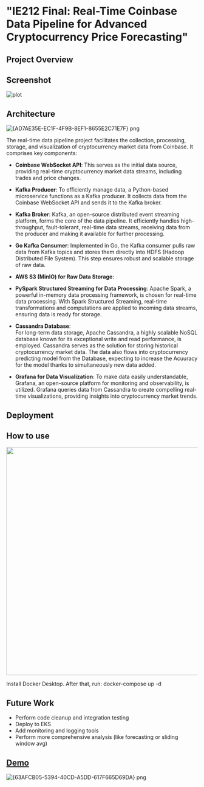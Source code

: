 # "IE212 Final: Real-Time Coinbase Data Pipeline for Advanced Cryptocurrency Price Forecasting"

## Project Overview

## Screenshot

![plot](https://i.imgur.com/arNNfss.png)
## Architecture

![{AD7AE35E-EC1F-4F9B-8EF1-8655E2C71E7F} png](https://github.com/user-attachments/assets/4a08a193-8f50-4d1f-a1b4-93fc904ea557)

The real-time data pipeline project facilitates the collection, processing, storage, and visualization of cryptocurrency market data from Coinbase. It comprises key components:

- **Coinbase WebSocket API**: This serves as the initial data source, providing real-time cryptocurrency market data streams, including trades and price changes.

- **Kafka Producer**: To efficiently manage data, a Python-based microservice functions as a Kafka producer. It collects data from the Coinbase WebSocket API and sends it to the Kafka broker.

- **Kafka Broker**: Kafka, an open-source distributed event streaming platform, forms the core of the data pipeline. It efficiently handles high-throughput, fault-tolerant, real-time data streams, receiving data from the producer and making it available for further processing.

- **Go Kafka Consumer**: Implemented in Go, the Kafka consumer pulls raw data from Kafka topics and stores them directly into HDFS (Hadoop Distributed File System). This step ensures robust and scalable storage of raw data.
- **AWS S3 (MinIO) for Raw Data Storage**: 

- **PySpark Structured Streaming for Data Processing**: Apache Spark, a powerful in-memory data processing framework, is chosen for real-time data processing. With Spark Structured Streaming, real-time transformations and computations are applied to incoming data streams, ensuring data is ready for storage.

- **Cassandra Database**:  
For long-term data storage, Apache Cassandra, a highly scalable NoSQL database known for its exceptional write and read performance, is employed. Cassandra serves as the solution for storing historical cryptocurrency market data. 
The data also flows into cryptocurrency predicting model from the Database, expecting to increase the Acuuracy for the model thanks to simultaneously new data added.

- **Grafana for Data Visualization**: To make data easily understandable, Grafana, an open-source platform for monitoring and observability, is utilized. Grafana queries data from Cassandra to create compelling real-time visualizations, providing insights into cryptocurrency market trends.

## Deployment
<!--
![kubernetes-pods](https://i.imgur.com/LacnL5c.png)
-->

## How to use
<p align="center">
  <img src="https://i.imgur.com/LU2iYUF.png" style="width: 600px"/>
</p>

Install Docker Desktop. After that, run: docker-compose up -d
## Future Work
* Perform code cleanup and integration testing
* Deploy to EKS
* Add monitoring and logging tools
* Perform more comprehensive analysis (like forecasting or sliding window avg)

## [Demo](https://drive.google.com/file/d/1HRBCcF42rRFbDxIWq7ECk3Xm1ykzOiP_/view?usp=sharing)

![{63AFCB05-5394-40CD-A5DD-617F665D69DA} png](https://github.com/user-attachments/assets/df9156f9-c443-4a1e-8f4c-90635dc28bb0)



